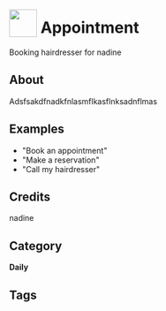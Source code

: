 # <img src="https://raw.githack.com/FortAwesome/Font-Awesome/master/svgs/solid/robot.svg" card_color="#22A7F0" width="50" height="50" style="vertical-align:bottom"/> Appointment
Booking hairdresser for nadine

## About
Adsfsakdfnadkfnlasmflkasflnksadnflmas

## Examples
* "Book an appointment"
* "Make a reservation"
* "Call my hairdresser"

## Credits
nadine

## Category
**Daily**

## Tags

